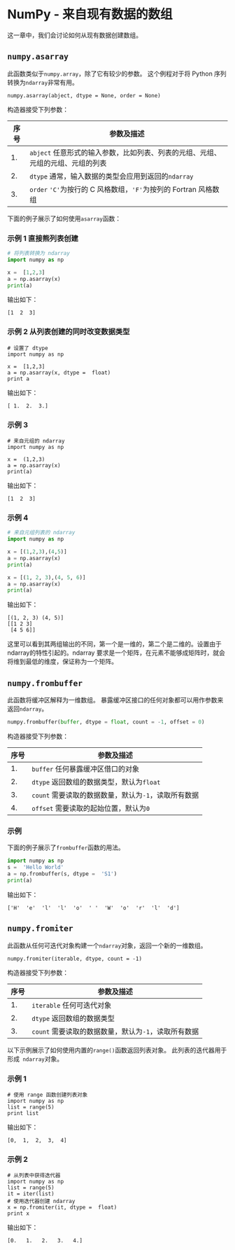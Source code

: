 

# NumPy - 来自现有数据的数组

这一章中，我们会讨论如何从现有数据创建数组。

## `numpy.asarray`

此函数类似于`numpy.array`，除了它有较少的参数。 这个例程对于将 Python 序列转换为`ndarray`非常有用。

```
numpy.asarray(abject, dtype = None, order = None)

```

构造器接受下列参数：

| 序号 | 参数及描述 |
| --- | --- |
| 1. | `abject` 任意形式的输入参数，比如列表、列表的元组、元组、元组的元组、元组的列表 |
| 2. | `dtype` 通常，输入数据的类型会应用到返回的`ndarray` |
| 3. | `order` `'C'`为按行的 C 风格数组，`'F'`为按列的 Fortran 风格数组 |

下面的例子展示了如何使用`asarray`函数：

### 示例 1 直接熊列表创建

```python
# 将列表转换为 ndarray 
import numpy as np 

x =  [1,2,3] 
a = np.asarray(x)  
print(a)
```

输出如下：

```
[1  2  3] 
```

### 示例 2 从列表创建的同时改变数据类型

```
# 设置了 dtype  
import numpy as np 

x =  [1,2,3] 
a = np.asarray(x, dtype =  float)  
print a
```

输出如下：

```
[ 1.  2.  3.] 

```

### 示例 3

```
# 来自元组的 ndarray  
import numpy as np 

x =  (1,2,3) 
a = np.asarray(x)  
print(a)
```

输出如下：

```
[1  2  3]

```

### 示例 4

```python
# 来自元组列表的 ndarray
import numpy as np 

x = [(1,2,3),(4,5)] 
a = np.asarray(x)  
print(a)

x = [(1, 2, 3),(4, 5, 6)]
a = np.asarray(x)
print(a)
```
输出如下：
```
[(1, 2, 3) (4, 5)]
[[1 2 3]
 [4 5 6]]
```
这里可以看到其两组输出的不同，第一个是一维的，第二个是二维的。设置由于ndarray的特性引起的。ndarray 要求是一个矩阵，在元素不能够成矩阵时，就会将维到最低的维度，保证称为一个矩阵。 


## `numpy.frombuffer`

此函数将缓冲区解释为一维数组。 暴露缓冲区接口的任何对象都可以用作参数来返回`ndarray`。

```python
numpy.frombuffer(buffer, dtype = float, count = -1, offset = 0)
```

构造器接受下列参数：

| 序号 | 参数及描述 |
| --- | --- |
| 1. | `buffer` 任何暴露缓冲区借口的对象 |
| 2. | `dtype` 返回数组的数据类型，默认为`float` |
| 3. | `count` 需要读取的数据数量，默认为`-1`，读取所有数据 |
| 4. | `offset` 需要读取的起始位置，默认为`0` |

### 示例

下面的例子展示了`frombuffer`函数的用法。

```python
import numpy as np 
s =  'Hello World' 
a = np.frombuffer(s, dtype =  'S1')  
print(a)
```

输出如下：

```
['H'  'e'  'l'  'l'  'o'  ' '  'W'  'o'  'r'  'l'  'd']

```

## `numpy.fromiter`

此函数从任何可迭代对象构建一个`ndarray`对象，返回一个新的一维数组。

```
numpy.fromiter(iterable, dtype, count = -1)

```

构造器接受下列参数：

| 序号 | 参数及描述 |
| --- | --- |
| 1. | `iterable` 任何可迭代对象 |
| 2. | `dtype` 返回数组的数据类型 |
| 3. | `count` 需要读取的数据数量，默认为`-1`，读取所有数据 |

以下示例展示了如何使用内置的`range()`函数返回列表对象。 此列表的迭代器用于形成` ndarray`对象。

### 示例 1

```
# 使用 range 函数创建列表对象  
import numpy as np 
list = range(5)  
print list
```

输出如下：

```
[0,  1,  2,  3,  4]

```

### 示例 2

```
# 从列表中获得迭代器  
import numpy as np 
list = range(5) 
it = iter(list)  
# 使用迭代器创建 ndarray 
x = np.fromiter(it, dtype =  float)  
print x
```

输出如下：

```
[0.   1.   2.   3.   4.]

```


